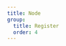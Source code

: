 ```yaml
---
title: Node
group:
  title: Register
  order: 4
---
```


<code src="../../../examples/register/node" compact background="#f6f7f9" />
